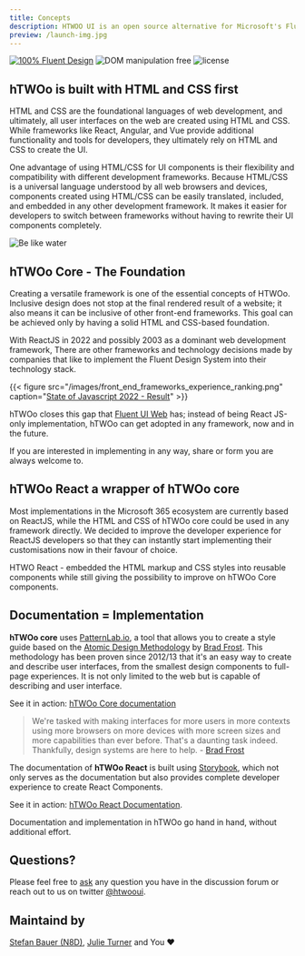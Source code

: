 ```yaml
---
title: Concepts
description: HTWOO UI is an open source alternative for Microsoft's Fluent UI Web Design system. Despite being ReactJS exclusive this project offers a style guide based on HTML and CSS to create implementations for other frameworks as well.
preview: /launch-img.jpg
---
```


[![100% Fluent Design](https://img.shields.io/badge/Fluent-blue)](https://www.youtube.com/watch?v=cJMwBwFj5nQ) ![DOM manipulation free](https://img.shields.io/badge/100%25-DOM%20manipulation%20free-orange) ![license](https://img.shields.io/github/license/n8design/liquid)

## hTWOo is built with HTML and CSS first

HTML and CSS are the foundational languages of web development, and ultimately, all user interfaces on the web are created using HTML and CSS. While frameworks like React, Angular, and Vue provide additional functionality and tools for developers, they ultimately rely on HTML and CSS to create the UI.

One advantage of using HTML/CSS for UI components is their flexibility and compatibility with different development frameworks. Because HTML/CSS is a universal language understood by all web browsers and devices, components created using HTML/CSS can be easily translated, included, and embedded in any other development framework. It makes it easier for developers to switch between frameworks without having to rewrite their UI components completely.


![Be like water][logo]

## hTWOo Core - The Foundation

Creating a versatile framework is one of the essential concepts of HTWOo. Inclusive design does not stop at the final rendered result of a website; it also means it can be inclusive of other front-end frameworks. This goal can be achieved only by having a solid HTML and CSS-based foundation.

With ReactJS in 2022 and possibly 2003 as a dominant web development framework, There are other frameworks and technology decisions made by companies that like to implement the Fluent Design System into their technology stack.

{{< figure src="/images/front_end_frameworks_experience_ranking.png" caption="[State of Javascript 2022 - Result](https://2022.stateofjs.com/en-US/libraries/front-end-frameworks/#front_end_frameworks_experience_linechart)" >}}


hTWOo closes this gap that [Fluent UI Web](https://developer.microsoft.com/en-us/fluentui#/) has; instead of being React JS-only implementation, hTWOo can get adopted in any framework, now and in the future.

If you are interested in implementing in any way, share or form you are always welcome to.

## hTWOo React a wrapper of hTWOo core

Most implementations in the Microsoft 365 ecosystem are currently based on ReactJS, while the HTML and CSS of hTWOo core could be used in any framework directly. We decided to improve the developer experience for ReactJS developers so that they can instantly start implementing their customisations now in their favour of choice.

HTWO React - embedded the HTML markup and CSS styles into reusable components while still giving the possibility to improve on hTWOo Core components.

## Documentation = Implementation

**hTWOo core** uses [PatternLab.io](https://patternlab.io), a tool that allows you to create a style guide based on the [Atomic Design Methodology](https://atomicdesign.bradfrost.com/chapter-2/) by [Brad Frost](https://bradfrost.com). This methodology has been proven since 2012/13 that it's an easy way to create and describe user interfaces, from the smallest design components to full-page experiences. It is not only limited to the web but is capable of describing and user interface.

See it in action: [hTWOo Core documentation](https://lab.n8d.studio/htwoo/htwoo-core)

> We're tasked with making interfaces for more users in more contexts using more browsers on more devices with more screen sizes and more capabilities than ever before. That's a daunting task indeed. Thankfully, design systems are here to help. - [Brad Frost](https://atomicdesign.bradfrost.com/)

The documentation of **hTWOo React** is built using [Storybook](https://storybook.js.org), which not only serves as the documentation but also provides complete developer experience to create React Components.

See it in action: [hTWOo React Documentation](https://lab.n8d.studio/htwoo/htwoo-react/).

Documentation and implementation in hTWOo go hand in hand, without additional effort.

## Questions?

Please feel free to [ask](https://github.com/n8design/htwoo/discussions) any question you have in the discussion forum or reach out to us on twitter [@htwooui](https://twitter.com/hTWOoUI).

## Maintaind by 

[Stefan Bauer (N8D)](https://github.com/StfBauer), [Julie Turner](https://github.com/juliemturner) and You ❤️



[frameworks]: /images/front_end_frameworks_experience_ranking.png "Frameworks over time"
[logo]: /images/header-img.jpg "Be like water and adopt fast"